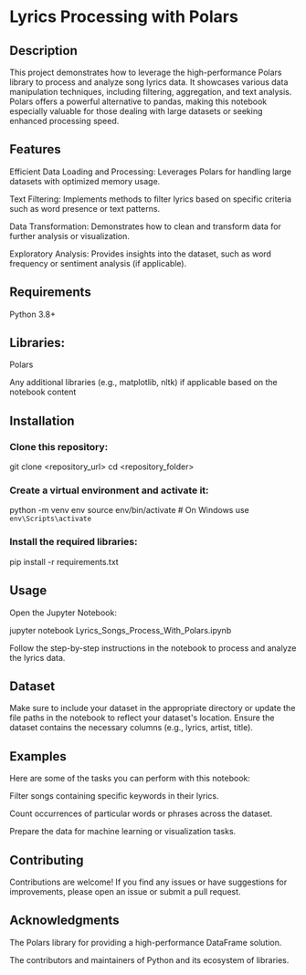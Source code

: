# Lyrics Processing with Polars

## Description

This project demonstrates how to leverage the high-performance Polars library to process and analyze song lyrics data. It showcases various data manipulation techniques, including filtering, aggregation, and text analysis. Polars offers a powerful alternative to pandas, making this notebook especially valuable for those dealing with large datasets or seeking enhanced processing speed.

## Features

Efficient Data Loading and Processing: Leverages Polars for handling large datasets with optimized memory usage.

Text Filtering: Implements methods to filter lyrics based on specific criteria such as word presence or text patterns.

Data Transformation: Demonstrates how to clean and transform data for further analysis or visualization.

Exploratory Analysis: Provides insights into the dataset, such as word frequency or sentiment analysis (if applicable).

## Requirements

Python 3.8+

## Libraries:

Polars

Any additional libraries (e.g., matplotlib, nltk) if applicable based on the notebook content

## Installation

### Clone this repository:

git clone <repository_url>
cd <repository_folder>

### Create a virtual environment and activate it:

python -m venv env
source env/bin/activate # On Windows use `env\Scripts\activate`

### Install the required libraries:

pip install -r requirements.txt

## Usage

Open the Jupyter Notebook:

jupyter notebook Lyrics_Songs_Process_With_Polars.ipynb

Follow the step-by-step instructions in the notebook to process and analyze the lyrics data.

## Dataset

Make sure to include your dataset in the appropriate directory or update the file paths in the notebook to reflect your dataset's location. Ensure the dataset contains the necessary columns (e.g., lyrics, artist, title).

## Examples

Here are some of the tasks you can perform with this notebook:

Filter songs containing specific keywords in their lyrics.

Count occurrences of particular words or phrases across the dataset.

Prepare the data for machine learning or visualization tasks.

## Contributing

Contributions are welcome! If you find any issues or have suggestions for improvements, please open an issue or submit a pull request.


## Acknowledgments

The Polars library for providing a high-performance DataFrame solution.

The contributors and maintainers of Python and its ecosystem of libraries.

